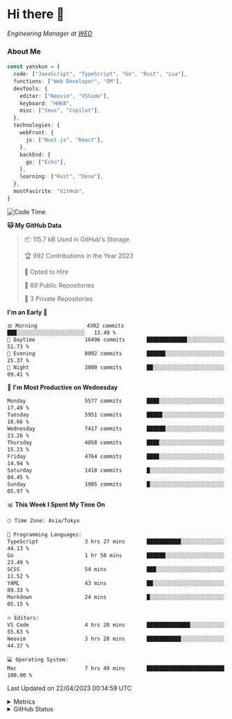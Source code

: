 # Hi there&nbsp;:wave:

<!-- ![Alt text](https://spotify-recently-played-readme.vercel.app/api?user=31kynbuubkiu3r4qh4hjuaglhfay) -->

_Engineering Manager at [WED](https://github.com/wedinc)_

### About Me

```ts
const yanskun = {
  code: ["JavaScript", "TypeScript", "Go", "Rust", "Lua"],
  functions: ["Web Developer", "EM"],
  devTools: {
    editor: ["Neovim", "VSCode"],
    keyboard: "HHKB",
    misc: ["tmux", "Copilot"],
  },
  technologies: {
    webFront: {
      js: ["Nuxt.js", "React"],
    },
    backEnd: {
      go: ["Echo"],
    },
    learning: ["Rust", "Deno"],
  },
  mostFavirite: "GitHub",
}
```

<!--START_SECTION:waka-->
![Code Time](http://img.shields.io/badge/Code%20Time-268%20hrs%2044%20mins-blue)

**🐱 My GitHub Data** 

> 📦 115.7 kB Used in GitHub's Storage 
 > 
> 🏆 992 Contributions in the Year 2023
 > 
> 💼 Opted to Hire
 > 
> 📜 89 Public Repositories 
 > 
> 🔑 3 Private Repositories 
 > 
**I'm an Early 🐤** 

```text
🌞 Morning                4302 commits        ███░░░░░░░░░░░░░░░░░░░░░░   13.49 % 
🌆 Daytime                16496 commits       █████████████░░░░░░░░░░░░   51.73 % 
🌃 Evening                8092 commits        ██████░░░░░░░░░░░░░░░░░░░   25.37 % 
🌙 Night                  3000 commits        ██░░░░░░░░░░░░░░░░░░░░░░░   09.41 % 
```
📅 **I'm Most Productive on Wednesday** 

```text
Monday                   5577 commits        ████░░░░░░░░░░░░░░░░░░░░░   17.49 % 
Tuesday                  5951 commits        █████░░░░░░░░░░░░░░░░░░░░   18.66 % 
Wednesday                7417 commits        ██████░░░░░░░░░░░░░░░░░░░   23.26 % 
Thursday                 4858 commits        ████░░░░░░░░░░░░░░░░░░░░░   15.23 % 
Friday                   4764 commits        ████░░░░░░░░░░░░░░░░░░░░░   14.94 % 
Saturday                 1418 commits        █░░░░░░░░░░░░░░░░░░░░░░░░   04.45 % 
Sunday                   1905 commits        █░░░░░░░░░░░░░░░░░░░░░░░░   05.97 % 
```


📊 **This Week I Spent My Time On** 

```text
🕑︎ Time Zone: Asia/Tokyo

💬 Programming Languages: 
TypeScript               3 hrs 27 mins       ███████████░░░░░░░░░░░░░░   44.13 % 
Go                       1 hr 50 mins        ██████░░░░░░░░░░░░░░░░░░░   23.49 % 
SCSS                     54 mins             ███░░░░░░░░░░░░░░░░░░░░░░   11.52 % 
YAML                     43 mins             ██░░░░░░░░░░░░░░░░░░░░░░░   09.33 % 
Markdown                 24 mins             █░░░░░░░░░░░░░░░░░░░░░░░░   05.15 % 

🔥 Editors: 
VS Code                  4 hrs 20 mins       ██████████████░░░░░░░░░░░   55.63 % 
Neovim                   3 hrs 28 mins       ███████████░░░░░░░░░░░░░░   44.37 % 

💻 Operating System: 
Mac                      7 hrs 49 mins       █████████████████████████   100.00 % 
```


 Last Updated on 22/04/2023 00:14:59 UTC
<!--END_SECTION:waka-->

<details>
  <summary>Metrics</summary>
  <img src="https://github.com/yanskun/yanskun/blob/main/github-metrics.svg" alt="Metrics">
</details>

<details>
  <summary>GitHub Status</summary>
  <picture>
    <source media="(prefers-color-scheme: dark)" srcset="https://raw.githubusercontent.com/yanskun/yanskun/master/profile-summary-card-output/nord_dark/0-profile-details.svg">
   <img src="https://raw.githubusercontent.com/yanskun/yanskun/master/profile-summary-card-output/default/0-profile-details.svg">
  </picture>
  <br>
  <picture>
    <source media="(prefers-color-scheme: dark)" srcset="https://raw.githubusercontent.com/yanskun/yanskun/master/profile-summary-card-output/nord_dark/1-repos-per-language.svg">
   <img src="https://raw.githubusercontent.com/yanskun/yanskun/master/profile-summary-card-output/default/1-repos-per-language.svg">
  </picture>
  <picture>
    <source media="(prefers-color-scheme: dark)" srcset="https://raw.githubusercontent.com/yanskun/yanskun/master/profile-summary-card-output/nord_dark/2-most-commit-language.svg">
   <img src="https://raw.githubusercontent.com/yanskun/yanskun/master/profile-summary-card-output/default/2-most-commit-language.svg">
  </picture>
  <br>
  <picture>
    <source media="(prefers-color-scheme: dark)" srcset="https://raw.githubusercontent.com/yanskun/yanskun/master/profile-summary-card-output/nord_dark/3-stats.svg">
   <img src="https://raw.githubusercontent.com/yanskun/yanskun/master/profile-summary-card-output/default/3-stats.svg">
  </picture>
  <picture>
    <source media="(prefers-color-scheme: dark)" srcset="https://raw.githubusercontent.com/yanskun/yanskun/master/profile-summary-card-output/nord_dark/4-productive-time.svg">
   <img src="https://raw.githubusercontent.com/yanskun/yanskun/master/profile-summary-card-output/default/4-productive-time.svg">
  </picture>
</details>
